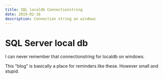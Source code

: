 ```yaml
---
title: SQL localdb Connectionstring
date: 2019-02-16
description: Connection string on windows
---
```

# SQL Server local db

I can never remember that connectionstring for localdb on windows. 

This "blog" is basically a place for reminders like these. However small and stupid. 